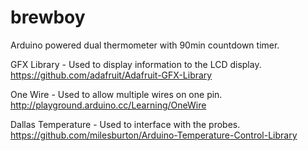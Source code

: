 # brewboy
Arduino powered dual thermometer with 90min countdown timer.

GFX Library - Used to display information to the LCD display.
https://github.com/adafruit/Adafruit-GFX-Library

One Wire - Used to allow multiple wires on one pin.
http://playground.arduino.cc/Learning/OneWire

Dallas Temperature - Used to interface with the probes.
https://github.com/milesburton/Arduino-Temperature-Control-Library
